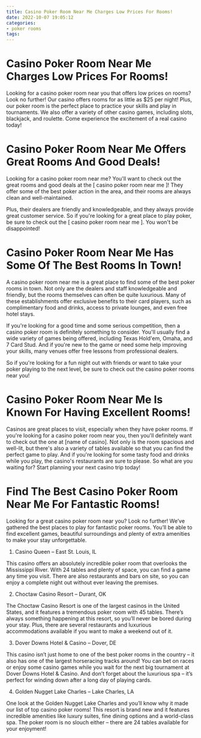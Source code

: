 ```yaml
---
title: Casino Poker Room Near Me Charges Low Prices For Rooms!
date: 2022-10-07 19:05:12
categories:
- poker rooms
tags:
---
```



#  Casino Poker Room Near Me Charges Low Prices For Rooms!

Looking for a casino poker room near you that offers low prices on rooms? Look no further! Our casino offers rooms for as little as $25 per night! Plus, our poker room is the perfect place to practice your skills and play in tournaments. We also offer a variety of other casino games, including slots, blackjack, and roulette. Come experience the excitement of a real casino today!

#  Casino Poker Room Near Me Offers Great Rooms And Good Deals!

Looking for a casino poker room near me? You'll want to check out the great rooms and good deals at the [ casino poker room near me ]! They offer some of the best poker action in the area, and their rooms are always clean and well-maintained.

Plus, their dealers are friendly and knowledgeable, and they always provide great customer service. So if you're looking for a great place to play poker, be sure to check out the [ casino poker room near me ]. You won't be disappointed!

#  Casino Poker Room Near Me Has Some Of The Best Rooms In Town!

A casino poker room near me is a great place to find some of the best poker rooms in town. Not only are the dealers and staff knowledgeable and friendly, but the rooms themselves can often be quite luxurious. Many of these establishments offer exclusive benefits to their card players, such as complimentary food and drinks, access to private lounges, and even free hotel stays.

If you're looking for a good time and some serious competition, then a casino poker room is definitely something to consider. You'll usually find a wide variety of games being offered, including Texas Hold'em, Omaha, and 7 Card Stud. And if you're new to the game or need some help improving your skills, many venues offer free lessons from professional dealers.

So if you're looking for a fun night out with friends or want to take your poker playing to the next level, be sure to check out the casino poker rooms near you!

#  Casino Poker Room Near Me Is Known For Having Excellent Rooms!

Casinos are great places to visit, especially when they have poker rooms. If you're looking for a casino poker room near you, then you'll definitely want to check out the one at [name of casino]. Not only is the room spacious and well-lit, but there's also a variety of tables available so that you can find the perfect game to play. And if you're looking for some tasty food and drinks while you play, the casino's restaurants are sure to please. So what are you waiting for? Start planning your next casino trip today!

#  Find The Best Casino Poker Room Near Me For Fantastic Rooms!

Looking for a great casino poker room near you? Look no further! We’ve gathered the best places to play for fantastic poker rooms. You’ll be able to find excellent games, beautiful surroundings and plenty of extra amenities to make your stay unforgettable.

1. Casino Queen – East St. Louis, IL

This casino offers an absolutely incredible poker room that overlooks the Mississippi River. With 24 tables and plenty of space, you can find a game any time you visit. There are also restaurants and bars on site, so you can enjoy a complete night out without ever leaving the premises.

2. Choctaw Casino Resort – Durant, OK

The Choctaw Casino Resort is one of the largest casinos in the United States, and it features a tremendous poker room with 45 tables. There’s always something happening at this resort, so you’ll never be bored during your stay. Plus, there are several restaurants and luxurious accommodations available if you want to make a weekend out of it.

3. Dover Downs Hotel & Casino – Dover, DE

This casino isn’t just home to one of the best poker rooms in the country – it also has one of the largest horseracing tracks around! You can bet on races or enjoy some casino games while you wait for the next big tournament at Dover Downs Hotel & Casino. And don’t forget about the luxurious spa – it’s perfect for winding down after a long day of playing cards.

4. Golden Nugget Lake Charles – Lake Charles, LA

One look at the Golden Nugget Lake Charles and you’ll know why it made our list of top casino poker rooms! This resort is brand new and it features incredible amenities like luxury suites, fine dining options and a world-class spa. The poker room is no slouch either – there are 24 tables available for your enjoyment!
